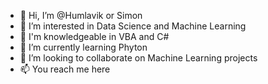 - 👋 Hi, I’m @Humlavik or Simon
- 👀 I’m interested in Data Science and Machine Learning
- 🌳 I'm knowledgeable in VBA and C#
- 🌱 I’m currently learning Phyton
- 💞️ I’m looking to collaborate on Machine Learning projects
- 📫 You reach me here

<!---
Humlavik/Humlavik is a ✨ special ✨ repository because its `README.md` (this file) appears on your GitHub profile.
You can click the Preview link to take a look at your changes.
--->
